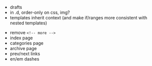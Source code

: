 - drafts
- in .d, order-only on css, img?
- templates inherit context (and make if/ranges more consistent with nested templates)
+ remove `<!-- more -->`
+ index page
+ categories page
+ archive page
+ prev/next links
+ en/em dashes
